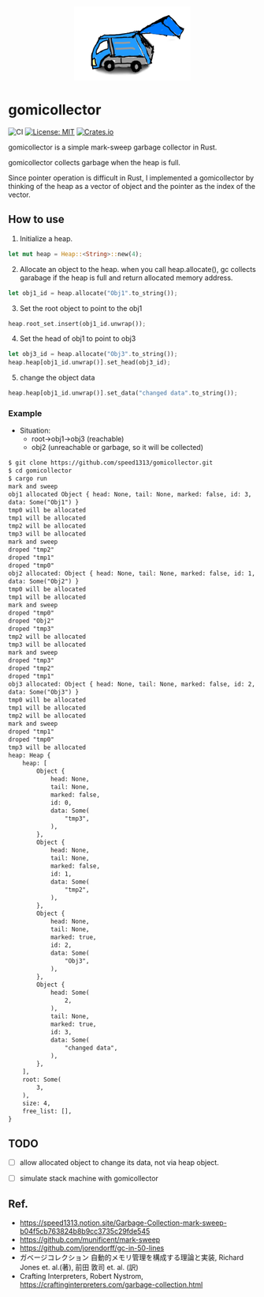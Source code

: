 <div align="center">
<img height=150 src= image.png alt="logo"></img>
</div>

# gomicollector
![CI](https://img.shields.io/github/actions/workflow/status/speed1313/gomicollector/rust.yml?branch=main&label=test)
[![License: MIT](https://img.shields.io/badge/License-MIT-blue.svg)](https://opensource.org/licenses/MIT)
[![Crates.io](https://img.shields.io/crates/v/gomicollector)](https://crates.io/crates/gomicollector)



gomicollector is a simple mark-sweep garbage collector in Rust.

gomicollector collects garbage when the heap is full.

Since pointer operation is difficult in Rust, I implemented a gomicollector by thinking of the heap as a vector of object and the pointer as the index of the vector.


## How to use
1. Initialize a heap.
```Rust
let mut heap = Heap::<String>::new(4);
```

2. Allocate an object to the heap. when you call heap.allocate(), gc collects garabage if the heap is full and return allocated memory address.
```Rust
let obj1_id = heap.allocate("Obj1".to_string());
```

3. Set the root object to point to the obj1
```Rust
heap.root_set.insert(obj1_id.unwrap());
```

4. Set the head of obj1 to point to obj3
```Rust
let obj3_id = heap.allocate("Obj3".to_string());
heap.heap[obj1_id.unwrap()].set_head(obj3_id);
```

5. change the object data
```Rust
heap.heap[obj1_id.unwrap()].set_data("changed data".to_string());
```

###  Example
- Situation:
  - root->obj1->obj3 (reachable)
  - obj2 (unreachable or garbage, so it will be collected)

```
$ git clone https://github.com/speed1313/gomicollector.git
$ cd gomicollector
$ cargo run
mark and sweep
obj1 allocated Object { head: None, tail: None, marked: false, id: 3, data: Some("Obj1") }
tmp0 will be allocated
tmp1 will be allocated
tmp2 will be allocated
tmp3 will be allocated
mark and sweep
droped "tmp2"
droped "tmp1"
droped "tmp0"
obj2 allocated: Object { head: None, tail: None, marked: false, id: 1, data: Some("Obj2") }
tmp0 will be allocated
tmp1 will be allocated
mark and sweep
droped "tmp0"
droped "Obj2"
droped "tmp3"
tmp2 will be allocated
tmp3 will be allocated
mark and sweep
droped "tmp3"
droped "tmp2"
droped "tmp1"
obj3 allocated: Object { head: None, tail: None, marked: false, id: 2, data: Some("Obj3") }
tmp0 will be allocated
tmp1 will be allocated
tmp2 will be allocated
mark and sweep
droped "tmp1"
droped "tmp0"
tmp3 will be allocated
heap: Heap {
    heap: [
        Object {
            head: None,
            tail: None,
            marked: false,
            id: 0,
            data: Some(
                "tmp3",
            ),
        },
        Object {
            head: None,
            tail: None,
            marked: false,
            id: 1,
            data: Some(
                "tmp2",
            ),
        },
        Object {
            head: None,
            tail: None,
            marked: true,
            id: 2,
            data: Some(
                "Obj3",
            ),
        },
        Object {
            head: Some(
                2,
            ),
            tail: None,
            marked: true,
            id: 3,
            data: Some(
                "changed data",
            ),
        },
    ],
    root: Some(
        3,
    ),
    size: 4,
    free_list: [],
}
```

## TODO
- [ ] allow allocated object to change its data, not via heap object.
- [ ] simulate stack machine with gomicollector


## Ref.
- https://speed1313.notion.site/Garbage-Collection-mark-sweep-b04f5cb763824b8b9cc3735c29fde545
- https://github.com/munificent/mark-sweep
- https://github.com/jorendorff/gc-in-50-lines
- ガベージコレクション 自動的メモリ管理を構成する理論と実装, Richard Jones et. al.(著), 前田 敦司 et. al. (訳)
- Crafting Interpreters, Robert Nystrom, https://craftinginterpreters.com/garbage-collection.html
